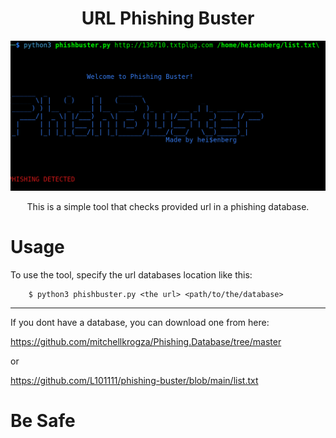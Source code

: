 <div align='center'>

<h1>URL Phishing Buster</h1>

<img src='https://github.com/L101111/phishing-buster/blob/main/screen.png' width='600px' />
<p>This is a simple tool that checks provided url in a phishing database.</p>
</div>

# Usage

To use the tool, specify the url databases location like this:

        $ python3 phishbuster.py <the url> <path/to/the/database>

***

If you dont have a database, you can download one from here:

https://github.com/mitchellkrogza/Phishing.Database/tree/master

or

https://github.com/L101111/phishing-buster/blob/main/list.txt

# Be Safe 



